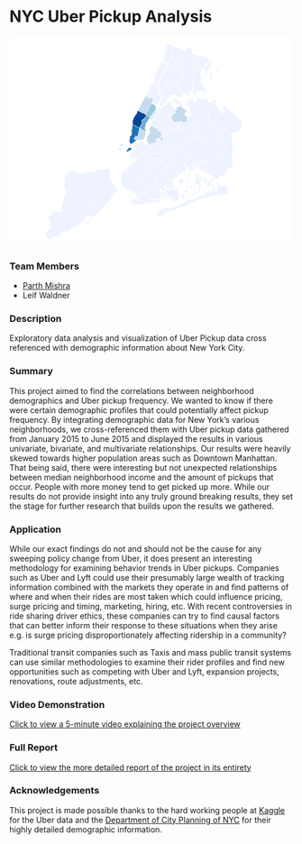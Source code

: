 # NYC Uber Pickup Analysis

![](viz_screen.png)

### Team Members

* [Parth Mishra](http://github.com/parthmishra)
* Leif Waldner

### Description

Exploratory data analysis and visualization of Uber Pickup data cross referenced with demographic information about New York City.

### Summary

This project aimed to find the correlations between neighborhood demographics and Uber pickup frequency. We wanted to know if there were certain demographic profiles that could potentially affect pickup frequency. By integrating demographic data for New York’s various neighborhoods, we cross-referenced them with Uber pickup data gathered from January 2015 to June 2015 and displayed the results in various univariate, bivariate, and multivariate relationships. Our results were heavily skewed towards higher population areas such as Downtown Manhattan. That being said, there were interesting but not unexpected relationships between median neighborhood income and the amount of pickups that occur. People with more money tend to get picked up more. While our results do not provide insight into any truly ground breaking results, they set the stage for further research that builds upon the results we gathered.

### Application

While our exact findings do not and should not be the cause for any sweeping policy change from Uber, it does present an interesting methodology for examining behavior trends in Uber pickups. Companies such as Uber and Lyft could use their presumably large wealth of tracking information combined with the markets they operate in and find patterns of where and when their rides are most taken which could influence pricing, surge pricing and timing, marketing, hiring, etc. With recent controversies in ride sharing driver ethics, these companies can try to find causal factors that can better inform their response to these situations when they arise e.g. is surge pricing disproportionately affecting ridership in a community?

Traditional transit companies such as Taxis and mass public transit systems can use similar methodologies to examine their rider profiles and find new opportunities such as competing with Uber and Lyft, expansion projects, renovations, route adjustments, etc.

### Video Demonstration

[Click to view a 5-minute video explaining the project overview](https://www.screencast.com/t/UPgYZGGOiOI8)

### Full Report

[Click to view the more detailed report of the project in its entirety](https://github.com/parthmishra/nyc_uber_pickups/blob/850083b2d9b762d7b035e6b55bfd7caceebe5bbc/13_UberAnalysis_Part4.pdf)


### Acknowledgements

This project is made possible thanks to the hard working people at [Kaggle](http://kaggle.com) for the Uber data and the [Department of City Planning of NYC](https://www.kaggle.com/fivethirtyeight/uber-pickups-in-new-york-city) for their highly detailed demographic information.
